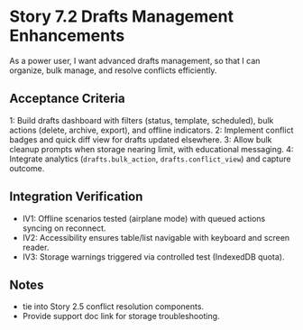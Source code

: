 # Story 7.2 Drafts Management Enhancements

As a power user,
I want advanced drafts management,
so that I can organize, bulk manage, and resolve conflicts efficiently.

## Acceptance Criteria
1: Build drafts dashboard with filters (status, template, scheduled), bulk actions (delete, archive, export), and offline indicators.
2: Implement conflict badges and quick diff view for drafts updated elsewhere.
3: Allow bulk cleanup prompts when storage nearing limit, with educational messaging.
4: Integrate analytics (`drafts.bulk_action`, `drafts.conflict_view`) and capture outcome.

## Integration Verification
- IV1: Offline scenarios tested (airplane mode) with queued actions syncing on reconnect.
- IV2: Accessibility ensures table/list navigable with keyboard and screen reader.
- IV3: Storage warnings triggered via controlled test (IndexedDB quota).

## Notes
- tie into Story 2.5 conflict resolution components.
- Provide support doc link for storage troubleshooting.
